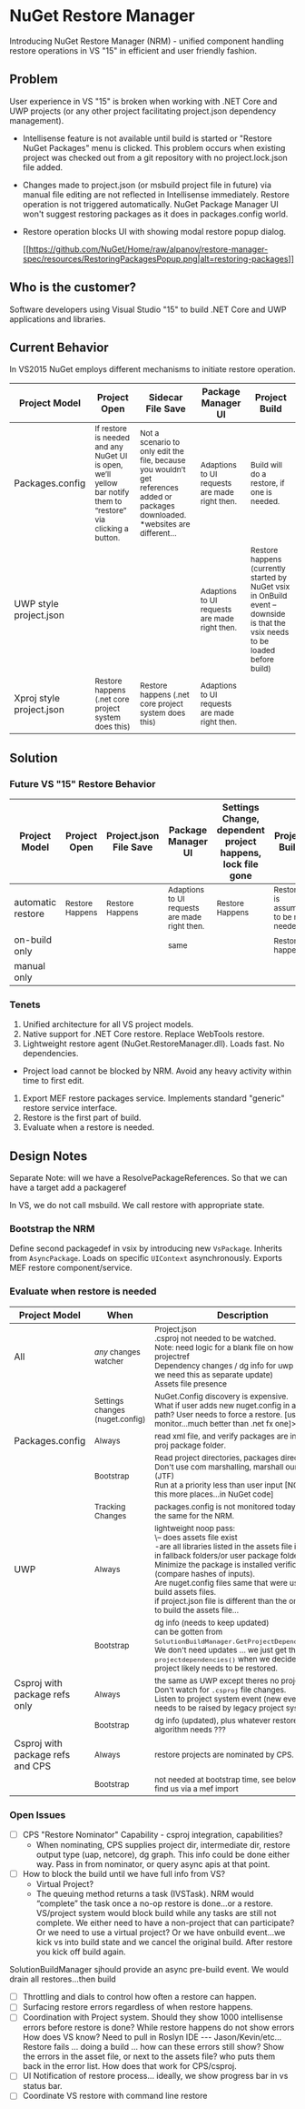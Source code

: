 # NuGet Restore Manager
Introducing NuGet Restore Manager (NRM) - unified component handling restore operations in VS "15" in efficient and user friendly fashion.

## Problem
User experience in VS "15" is broken when working with .NET Core and UWP projects (or any other project facilitating project.json dependency management). 

- Intellisense feature is not available until build is started or "Restore NuGet Packages" menu is clicked. This problem occurs when existing project was checked out from a git repository with no project.lock.json file added.

- Changes made to project.json (or msbuild project file in future) via manual file editing are not reflected in Intellisense immediately. Restore operation is not triggered automatically. NuGet Package Manager UI won't suggest restoring packages as it does in packages.config world.

- Restore operation blocks UI with showing modal restore popup dialog.

  [[https://github.com/NuGet/Home/raw/alpanov/restore-manager-spec/resources/RestoringPackagesPopup.png|alt=restoring-packages]]

## Who is the customer?
Software developers using Visual Studio "15" to build .NET Core and UWP applications and libraries.

## Current Behavior
In VS2015 NuGet employs different mechanisms to initiate restore operation.

<!--
<sub>...</sub> is used to make font size small
-->

| Project Model | Project Open | Sidecar File Save | Package Manager UI | Project Build |
| --- | --- | --- | --- | --- |
| Packages.config | <sub>If restore is needed and any NuGet UI is open, we’ll yellow bar notify them to “restore” via clicking a button.</sub> | <sub>Not a scenario to only edit the file, because you wouldn’t get references added or packages downloaded. *websites are different…</sub> | <sub>Adaptions to UI requests are made right then.</sub> | <sub>Build will do a restore, if one is needed.</sub>
| UWP style project.json | | | <sub>Adaptions to UI requests are made right then.</sub> | <sub>Restore happens (currently started by NuGet vsix in OnBuild event – downside is that the vsix needs to be loaded before build)</sub>
| Xproj style project.json | <sub>Restore happens (.net core project system does this)</sub> | <sub>Restore happens (.net core project system does this)</sub> | <sub>Adaptions to UI requests are made right then.</sub>
		

## Solution
### Future VS "15" Restore Behavior
| Project Model | Project Open | Project.json File Save | Package Manager UI | Settings Change, dependent project happens, lock file gone | Project Build |
| --- | --- | --- | --- | --- | --- |
| automatic restore | <sub>Restore Happens</sub> | <sub>Restore Happens</sub> | <sub>Adaptions to UI requests are made right then.</sub> | <sub>Restore Happens</sub> | <sub>Restore is assumed to be not needed.</sub>
| on-build only | | | <sub>same</sub> | | <sub>Restore happens</sub>
| manual only


### Tenets
1. Unified architecture for all VS project models.
1. Native support for .NET Core restore. Replace WebTools restore.
1. Lightweight restore agent (NuGet.RestoreManager.dll). Loads fast. No dependencies.
  * Project load cannot be blocked by NRM. Avoid any heavy activity within time to first edit.
1. Export MEF restore packages service. Implements standard "generic" restore service interface.
1. Restore is the first part of build.
1. Evaluate when a restore is needed.

## Design Notes

Separate Note: will we have a ResolvePackageReferences. So that we can have a target add a packageref

In VS, we do not call msbuild. We call restore with appropriate state.

### Bootstrap the NRM
Define second packagedef in vsix by introducing new `VsPackage`.
Inherits from `AsyncPackage`.
Loads on specific `UIContext` asynchronously.
Exports MEF restore component/service.

### Evaluate when restore is needed

| Project Model | When | Description
| --- | --- | --- |
| All | <sub>*any* changes watcher</sub> | <sub>Project.json<br>.csproj not needed to be watched.<br>Note: need logic for a blank file on how to persist projectref<br>Dependency changes / dg info for uwp (check if we need this as separate update)<br>Assets file presence</sub>
| | <sub>Settings changes (nuget.config)</sub> | <sub>NuGet.Config discovery is expensive.<br>What if user adds new nuget.config in a search path? User needs to force a restore. [use vs file monitor…much better than .net fx one]>/sub>
| Packages.config | <sub>Always</sub> | <sub>read xml file, and verify packages are installed in proj package folder.</sub>
| | <sub>Bootstrap</sub> | <sub>Read project directories, packages directory.<br>Don't use com marshalling, marshall ourselves (JTF)<br>Run at a priority less than user input [NOTE: do this more places…in NuGet code]</sub>
| | <sub>Tracking Changes| <sub>packages.config is not monitored today. POR is the same for the NRM.</sub>
| UWP | <sub>Always</sub> | <sub>lightweight noop pass:<br>\– does assets file exist<br>\-are all libraries listed in the assets file installed in fallback folders/or user package folder.<br>Minimize the package is installed verification (compare hashes of inputs).<br>Are nuget.config files same that were used to build assets files.<br>if project.json file is different than the one used to build the assets file…</sub>
| | <sub>Bootstrap</sub> | <sub>dg info (needs to keep updated)<br>can be gotten from `SolutionBuildManager.GetProjectDependencies()`.<br>We don't need updates … we just get the `projectdependencies()` when we decide the project likely needs to be restored.</sub>
| Csproj with package refs only | <sub>Always</sub> | <sub>the same as UWP except theres no project.json.<br>Don't watch for `.csproj` file changes.<br>Listen to project system event (new event that needs to be raised by legacy project system).</sub>
| | <sub>Bootstrap</sub> | <sub>dg info (updated), plus whatever restore algorithm needs ???</sub>
| Csproj with package refs and CPS | <sub>Always</sub> | <sub>restore projects are nominated by CPS.</sub>
| | <sub>Bootstrap</sub> | <sub>not needed at bootstrap time, see below. cps will find us via a mef import</sub>

### Open Issues
- [ ] CPS "Restore Nominator" Capability - csproj integration, capabilities?
  * When nominating, CPS supplies project dir, intermediate dir, restore output type (uap, netcore), dg graph. This info could be done either way. Pass in from nominator, or query async apis at that point.
- [ ] How to block the build until we have full info from VS?
  * Virtual Project?
  * The queuing method returns a task (IVSTask). NRM would “complete” the task once a no-op restore is done…or a restore. 
VS/project system would block build while any tasks are still not complete.
We either need to have a non-project that can participate?
Or we need to use a virtual project?
Or we have onbuild event…we kick vs into build state and we cancel the original build.  After restore you kick off build again.
 
SolutionBuildManager sjhould provide an async pre-build event. We would drain all restores…then build

- [ ] Throttling and dials to control how often a restore can happen.
- [ ] Surfacing restore errors regardless of when restore happens.
- [ ] Coordination with Project system. Should they show 1000 intellisense errors before restore is done?
While restore happens do not show errors
How does VS know? Need to pull in Roslyn IDE --- Jason/Kevin/etc…
Restore fails … doing a build … how can these errors still show?
Show the errors in the asset file, or next to the assets file? who puts them back in the error list. How does that work for CPS/csproj.
- [ ] UI Notification of restore process… ideally, we show progress bar in vs status bar.
- [ ] Coordinate VS restore with command line restore